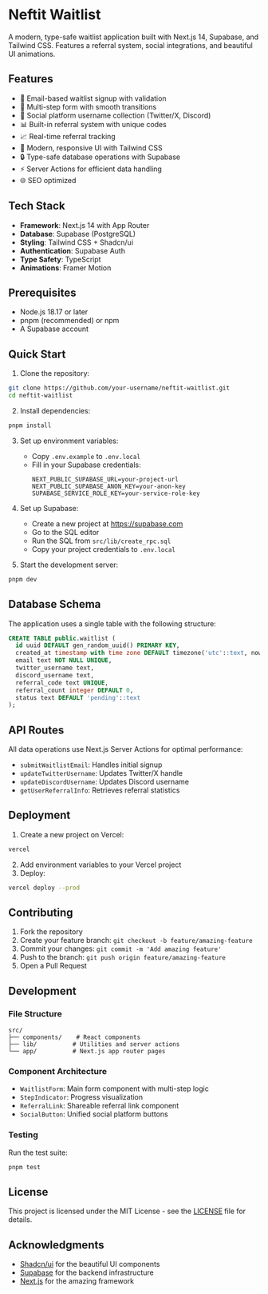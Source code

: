 # Neftit Waitlist

A modern, type-safe waitlist application built with Next.js 14, Supabase, and Tailwind CSS. Features a referral system, social integrations, and beautiful UI animations.

## Features

- 🎯 Email-based waitlist signup with validation
- 🔄 Multi-step form with smooth transitions
- 🔗 Social platform username collection (Twitter/X, Discord)
- 📊 Built-in referral system with unique codes
- 📈 Real-time referral tracking
- 🎨 Modern, responsive UI with Tailwind CSS
- 🔒 Type-safe database operations with Supabase
- ⚡ Server Actions for efficient data handling
- 🌐 SEO optimized

## Tech Stack

- **Framework**: Next.js 14 with App Router
- **Database**: Supabase (PostgreSQL)
- **Styling**: Tailwind CSS + Shadcn/ui
- **Authentication**: Supabase Auth
- **Type Safety**: TypeScript
- **Animations**: Framer Motion

## Prerequisites

- Node.js 18.17 or later
- pnpm (recommended) or npm
- A Supabase account

## Quick Start

1. Clone the repository:
```bash
git clone https://github.com/your-username/neftit-waitlist.git
cd neftit-waitlist
```

2. Install dependencies:
```bash
pnpm install
```

3. Set up environment variables:
   - Copy `.env.example` to `.env.local`
   - Fill in your Supabase credentials:
     ```
     NEXT_PUBLIC_SUPABASE_URL=your-project-url
     NEXT_PUBLIC_SUPABASE_ANON_KEY=your-anon-key
     SUPABASE_SERVICE_ROLE_KEY=your-service-role-key
     ```

4. Set up Supabase:
   - Create a new project at https://supabase.com
   - Go to the SQL editor
   - Run the SQL from `src/lib/create_rpc.sql`
   - Copy your project credentials to `.env.local`

5. Start the development server:
```bash
pnpm dev
```

## Database Schema

The application uses a single table with the following structure:

```sql
CREATE TABLE public.waitlist (
  id uuid DEFAULT gen_random_uuid() PRIMARY KEY,
  created_at timestamp with time zone DEFAULT timezone('utc'::text, now()) NOT NULL,
  email text NOT NULL UNIQUE,
  twitter_username text,
  discord_username text,
  referral_code text UNIQUE,
  referral_count integer DEFAULT 0,
  status text DEFAULT 'pending'::text
);
```

## API Routes

All data operations use Next.js Server Actions for optimal performance:

- `submitWaitlistEmail`: Handles initial signup
- `updateTwitterUsername`: Updates Twitter/X handle
- `updateDiscordUsername`: Updates Discord username
- `getUserReferralInfo`: Retrieves referral statistics

## Deployment

1. Create a new project on Vercel:
```bash
vercel
```

2. Add environment variables to your Vercel project
3. Deploy:
```bash
vercel deploy --prod
```

## Contributing

1. Fork the repository
2. Create your feature branch: `git checkout -b feature/amazing-feature`
3. Commit your changes: `git commit -m 'Add amazing feature'`
4. Push to the branch: `git push origin feature/amazing-feature`
5. Open a Pull Request

## Development

### File Structure

```
src/
├── components/    # React components
├── lib/          # Utilities and server actions
└── app/          # Next.js app router pages
```

### Component Architecture

- `WaitlistForm`: Main form component with multi-step logic
- `StepIndicator`: Progress visualization
- `ReferralLink`: Shareable referral link component
- `SocialButton`: Unified social platform buttons

### Testing

Run the test suite:
```bash
pnpm test
```

## License

This project is licensed under the MIT License - see the [LICENSE](LICENSE) file for details.

## Acknowledgments

- [Shadcn/ui](https://ui.shadcn.com/) for the beautiful UI components
- [Supabase](https://supabase.com/) for the backend infrastructure
- [Next.js](https://nextjs.org/) for the amazing framework